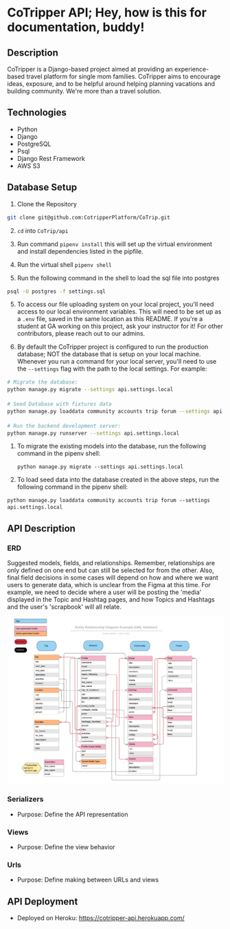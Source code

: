 # CoTripper API; Hey, how is this for documentation, buddy!

## Description

CoTripper is a Django-based project aimed at providing an experience-based travel platform for single mom families. CoTripper aims to encourage ideas, exposure, and to be helpful around helping planning vacations and building community. We're more than a travel solution.

## Technologies

- Python
- Django
- PostgreSQL
- Psql
- Django Rest Framework
- AWS S3

## Database Setup

1. Clone the Repository

```sh
git clone git@github.com:CotripperPlatform/CoTrip.git
```
2. `cd` into `CoTrip/api`

2. Run command `pipenv install` this will set up the virtual environment and install dependencies listed in the pipfile.

3. Run the virtual shell `pipenv shell`

4. Run the following command in the shell to load the sql file into postgres

```sh
psql -U postgres -f settings.sql
```

5. To access our file uploading system on your local project, you'll need access to our local environment variables. This will need to be set up as a `.env` file, saved in the same location as this README. If you're a student at GA working on this project, ask your instructor for it! For other contributors, please reach out to our admins.

6. By default the CoTripper project is configured to run the production database; NOT the database that is setup on your local machine. Whenever you run a command for your local server, you'll need to use the `--settings` flag with the path to the local settings. For example:

```sh
# Migrate the database:
python manage.py migrate --settings api.settings.local

# Seed Database with fixtures data
python manage.py loaddata community accounts trip forum --settings api.settings.local

# Run the backend development server:
python manage.py runserver --settings api.settings.local
```
1. To migrate the existing models into the database, run the following command in the pipenv shell:

   ```
   python manage.py migrate --settings api.settings.local
   ```

1. To load seed data into the database created in the above steps, run the following command in the pipenv shell:

```
python manage.py loaddata community accounts trip forum --settings api.settings.local
```
## API Description

### ERD

Suggested models, fields, and relationships. Remember, relationships are only defined on one end but can still be selected for from the other. Also, final field decisions in some cases will depend on how and where we want users to generate data, which is unclear from the Figma at this time. For example, we need to decide where a user will be posting the 'media' displayed in the Topic and Hashtag pages, and how Topics and Hashtags and the user's 'scrapbook' will all relate.

![ERD](./updated_erd.png)

### Serializers

- Purpose: Define the API representation

### Views

- Purpose: Define the view behavior

### Urls

- Purpose: Define making between URLs and views

## API Deployment

- Deployed on Heroku: https://cotripper-api.herokuapp.com/
